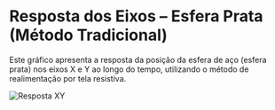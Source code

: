 # Resposta dos Eixos – Esfera Prata (Método Tradicional)

Este gráfico apresenta a resposta da posição da esfera de aço (esfera prata) nos eixos X e Y ao longo do tempo, utilizando o método de realimentação por tela resistiva.

![Resposta XY](./resposta_xy_tradicional_esfera_prata.png)
